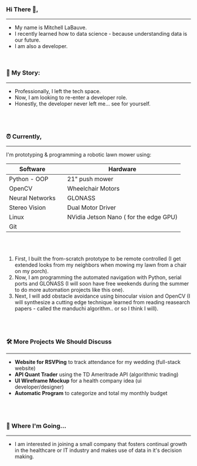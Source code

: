 ### Hi There 👋,
- - - - 
- My name is Mitchell LaBauve.
- I recently learned how to data science - because understanding data is our future.
- I am also a developer.

<br>



### 📖 My Story:
- - - - 
- Professionally, I left the tech space.
- Now, I am looking to re-enter a developer role.
- Honestly, the developer never left me... see for yourself.  


<br>
<br>


### ⏰ Currently,
- - - - 
I'm prototyping & programming a robotic lawn mower using:
<br>

Software        |         |Hardware                              |
-------------   |---------|-------------                         |
Python - OOP    |         |21" push mower                        |
OpenCV          |         |Wheelchair Motors                |
Neural Networks |         |GLONASS                               |
Stereo Vision   |         |Dual Motor Driver                     |
Linux           |         |NVidia Jetson Nano ( for the edge GPU)|
Git             |         |

 <br>
 <br>
 
 1. First, I built the from-scratch prototype to be remote controlled (I get extended looks from my neighbors when mowing my lawn from a chair on my porch). 
 2. Now, I am programming the automated navigation with Python, serial ports and GLONASS (I will soon have free weekends during the summer to do more automation projects like this one).
 3. Next, I will add obstacle avoidance using binocular vision and OpenCV (I will synthesize a cutting edge technique learned from reading reasearch papers - called the manduchi algorithm.. or so I think I will).
 
 <br>
 <br>
 
### 🛠️ More Projects We Should Discuss
- - - - 
   - __Website for RSVPing__ to track attendance for my wedding (full-stack website) 
   - __API Quant Trader__ using the TD Ameritrade API (algorithmic trading)
   - __UI Wireframe Mockup__ for a health company idea (ui developer/designer)
   - __Automatic Program__ to categorize and total my monthly budget 

        
<br>
<br>

### 🏃 Where I'm Going... 
- - - - 
   - I am interested in joining a small company that fosters continual growth in the healthcare or IT industry and makes use of data in it's decision making.


<!--
### Ask Me About
        * 

### Professional Experience
I have a year of front end developer experience in a startup environment using
        * JavaScript, 
        * AWS, 
        * ReactJS, 
        * Docker, 
        * Git,  
        * HTML,
        * CSS

I am certified in full stack development 
I am also now certified in data science - because data is our future.


**mitty4/mitty4** is a ✨ _special_ ✨ repository because its `README.md` (this file) appears on your GitHub profile.

Here are some ideas to get you started:

- 🔭 I’m currently working on ...
- 🌱 I’m currently learning ...
- 👯 I’m looking to collaborate on ...
- 🤔 I’m looking for help with ...
- 💬 Ask me about ...
- 📫 How to reach me: ...
- 😄 Pronouns: ...
- ⚡ Fun fact: ...
-->
